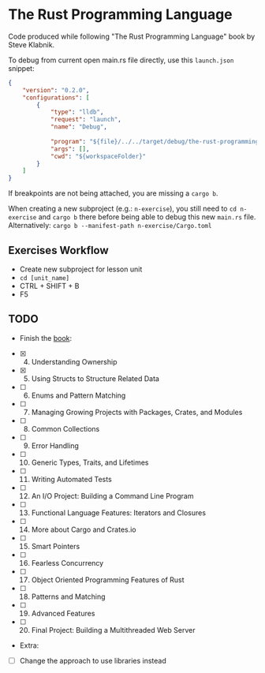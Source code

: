 # The Rust Programming Language
Code produced while following "The Rust Programming Language" book by Steve Klabnik.

To debug from current open main.rs file directly, use this `launch.json` snippet:

```json
{
    "version": "0.2.0",
    "configurations": [
        {
            "type": "lldb",
            "request": "launch",
            "name": "Debug",
            
            "program": "${file}/../../target/debug/the-rust-programming-language",
            "args": [],
            "cwd": "${workspaceFolder}"
        }
    ]
}
```

If breakpoints are not being attached, you are missing a `cargo b`.

When creating a new subproject (e.g.: `n-exercise`), you still need to `cd n-exercise` and `cargo b` there before being able to debug this new `main.rs` file.
Alternatively: `cargo b --manifest-path n-exercise/Cargo.toml`

## Exercises Workflow

* Create new subproject for lesson unit
* `cd [unit_name]`
* CTRL + SHIFT + B
* F5

## TODO

* Finish the [book](https://doc.rust-lang.org/book/ch04-01-what-is-ownership.html):
- [x] 4. Understanding Ownership
- [x] 5. Using Structs to Structure Related Data
- [ ] 6. Enums and Pattern Matching
- [ ] 7. Managing Growing Projects with Packages, Crates, and Modules
- [ ] 8. Common Collections
- [ ] 9. Error Handling
- [ ] 10. Generic Types, Traits, and Lifetimes
- [ ] 11. Writing Automated Tests
- [ ] 12. An I/O Project: Building a Command Line Program
- [ ] 13. Functional Language Features: Iterators and Closures
- [ ] 14. More about Cargo and Crates.io
- [ ] 15. Smart Pointers
- [ ] 16. Fearless Concurrency
- [ ] 17. Object Oriented Programming Features of Rust
- [ ] 18. Patterns and Matching
- [ ] 19. Advanced Features
- [ ] 20. Final Project: Building a Multithreaded Web Server
* Extra:
- [ ] Change the approach to use libraries instead
